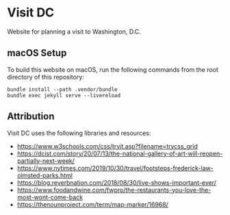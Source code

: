 # Visit DC

Website for planning a visit to Washington, D.C.

## macOS Setup

To build this website on macOS, run the following commands from the root directory of this repository:

```shell
bundle install --path .vendor/bundle
bundle exec jekyll serve --livereload
```

## Attribution

Visit DC uses the following libraries and resources:

- https://www.w3schools.com/css/tryit.asp?filename=trycss_grid
- https://dcist.com/story/20/07/13/the-national-gallery-of-art-will-reopen-partially-next-week/
- https://www.nytimes.com/2019/10/30/travel/footsteps-frederick-law-olmsted-parks.html 
- https://blog.reverbnation.com/2018/08/30/live-shows-important-ever/
- https://www.foodandwine.com/fwpro/the-restaurants-you-love-the-most-wont-come-back
- https://thenounproject.com/term/map-marker/16968/